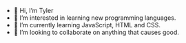- 👋 Hi, I’m Tyler
- 👀 I’m interested in learning new programming languages.
- 🌱 I’m currently learning JavaScript, HTML and CSS.
- 💞️ I’m looking to collaborate on anything that causes good.

<!---
tylersanger/tylersanger is a ✨ special ✨ repository because its `README.md` (this file) appears on your GitHub profile.
You can click the Preview link to take a look at your changes.
--->
